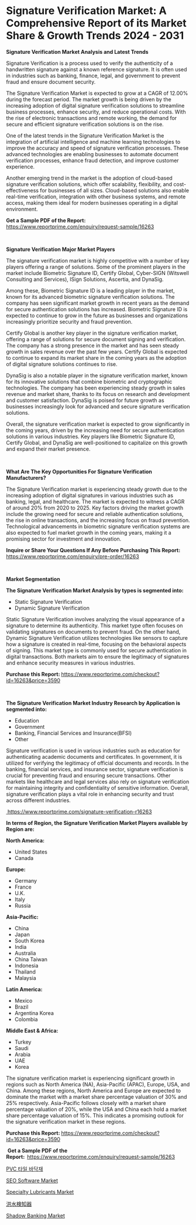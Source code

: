 <p><h1>Signature Verification Market: A Comprehensive Report of its Market Share & Growth Trends 2024 - 2031</h1></p><p><strong>Signature Verification Market Analysis and Latest Trends</strong></p>
<p><p>Signature Verification is a process used to verify the authenticity of a handwritten signature against a known reference signature. It is often used in industries such as banking, finance, legal, and government to prevent fraud and ensure document security.</p><p>The Signature Verification Market is expected to grow at a CAGR of 12.00% during the forecast period. The market growth is being driven by the increasing adoption of digital signature verification solutions to streamline business processes, enhance security, and reduce operational costs. With the rise of electronic transactions and remote working, the demand for secure and efficient signature verification solutions is on the rise.</p><p>One of the latest trends in the Signature Verification Market is the integration of artificial intelligence and machine learning technologies to improve the accuracy and speed of signature verification processes. These advanced technologies are enabling businesses to automate document verification processes, enhance fraud detection, and improve customer experience.</p><p>Another emerging trend in the market is the adoption of cloud-based signature verification solutions, which offer scalability, flexibility, and cost-effectiveness for businesses of all sizes. Cloud-based solutions also enable real-time verification, integration with other business systems, and remote access, making them ideal for modern businesses operating in a digital environment.</p></p>
<p><strong>Get a Sample PDF of the Report:&nbsp;</strong> <a href="https://www.reportprime.com/enquiry/request-sample/16263">https://www.reportprime.com/enquiry/request-sample/16263</a></p>
<p>&nbsp;</p>
<p><strong>Signature Verification Major Market Players</strong></p>
<p><p>The signature verification market is highly competitive with a number of key players offering a range of solutions. Some of the prominent players in the market include Biometric Signature ID, Certify Global, Cyber-SIGN (Witswell Consulting and Services), ISign Solutions, Ascertia, and DynaSig.</p><p>Among these, Biometric Signature ID is a leading player in the market, known for its advanced biometric signature verification solutions. The company has seen significant market growth in recent years as the demand for secure authentication solutions has increased. Biometric Signature ID is expected to continue to grow in the future as businesses and organizations increasingly prioritize security and fraud prevention.</p><p>Certify Global is another key player in the signature verification market, offering a range of solutions for secure document signing and verification. The company has a strong presence in the market and has seen steady growth in sales revenue over the past few years. Certify Global is expected to continue to expand its market share in the coming years as the adoption of digital signature solutions continues to rise.</p><p>DynaSig is also a notable player in the signature verification market, known for its innovative solutions that combine biometric and cryptographic technologies. The company has been experiencing steady growth in sales revenue and market share, thanks to its focus on research and development and customer satisfaction. DynaSig is poised for future growth as businesses increasingly look for advanced and secure signature verification solutions.</p><p>Overall, the signature verification market is expected to grow significantly in the coming years, driven by the increasing need for secure authentication solutions in various industries. Key players like Biometric Signature ID, Certify Global, and DynaSig are well-positioned to capitalize on this growth and expand their market presence.</p></p>
<p>&nbsp;</p>
<p><strong>What Are The Key Opportunities For Signature Verification Manufacturers?</strong></p>
<p><p>The Signature Verification market is experiencing steady growth due to the increasing adoption of digital signatures in various industries such as banking, legal, and healthcare. The market is expected to witness a CAGR of around 20% from 2020 to 2025. Key factors driving the market growth include the growing need for secure and reliable authentication solutions, the rise in online transactions, and the increasing focus on fraud prevention. Technological advancements in biometric signature verification systems are also expected to fuel market growth in the coming years, making it a promising sector for investment and innovation.</p></p>
<p><strong>Inquire or Share Your Questions If Any Before Purchasing This Report:</strong> <a href="https://www.reportprime.com/enquiry/pre-order/16263">https://www.reportprime.com/enquiry/pre-order/16263</a></p>
<p>&nbsp;</p>
<p><strong>Market Segmentation</strong></p>
<p><strong>The Signature Verification Market Analysis by types is segmented into:</strong></p>
<p><ul><li>Static Signature Verification</li><li>Dynamic Signature Verification</li></ul></p>
<p><p>Static Signature Verification involves analyzing the visual appearance of a signature to determine its authenticity. This market type often focuses on validating signatures on documents to prevent fraud. On the other hand, Dynamic Signature Verification utilizes technologies like sensors to capture how a signature is created in real-time, focusing on the behavioral aspects of signing. This market type is commonly used for secure authentication in digital transactions. Both markets aim to ensure the legitimacy of signatures and enhance security measures in various industries.</p></p>
<p><strong>Purchase this Report:&nbsp;</strong><a href="https://www.reportprime.com/checkout?id=16263&price=3590">https://www.reportprime.com/checkout?id=16263&price=3590</a></p>
<p>&nbsp;</p>
<p><strong>The Signature Verification Market Industry Research by Application is segmented into:</strong></p>
<p><ul><li>Education</li><li>Government</li><li>Banking, Financial Services and Insurance(BFSI)</li><li>Other</li></ul></p>
<p><p>Signature verification is used in various industries such as education for authenticating academic documents and certificates. In government, it is utilized for verifying the legitimacy of official documents and records. In the banking, financial services, and insurance sector, signature verification is crucial for preventing fraud and ensuring secure transactions. Other markets like healthcare and legal services also rely on signature verification for maintaining integrity and confidentiality of sensitive information. Overall, signature verification plays a vital role in enhancing security and trust across different industries.</p></p>
<p><a href="https://www.reportprime.com/signature-verification-r16263">&nbsp;https://www.reportprime.com/signature-verification-r16263</a></p>
<p><strong>In terms of Region, the Signature Verification Market Players available by Region are:</strong></p>
<p>
    <p> <strong> North America: </strong>
        <ul>
            <li>United States</li>
            <li>Canada</li>
        </ul>
        </p> 
    <p> <strong> Europe: </strong>
        <ul>
            <li>Germany</li>
            <li>France</li>
            <li>U.K.</li>
            <li>Italy</li>
            <li>Russia</li>
        </ul>
        </p> 
    <p> <strong> Asia-Pacific: </strong>
        <ul>
            <li>China</li>
            <li>Japan</li>
            <li>South Korea</li>
            <li>India</li>
            <li>Australia</li>
            <li>China Taiwan</li>
            <li>Indonesia</li>
            <li>Thailand</li>
            <li>Malaysia</li>
        </ul>
        </p> 
    <p> <strong> Latin America: </strong>
        <ul>
            <li>Mexico</li>
            <li>Brazil</li>
            <li>Argentina Korea</li>
            <li>Colombia</li>
        </ul>
        </p> 
    <p> <strong> Middle East & Africa: </strong>
        <ul>
            <li>Turkey</li>
            <li>Saudi</li>
            <li>Arabia</li>
            <li>UAE</li>
            <li>Korea</li>
        </ul>
    </p>
    </p>
<p><p>The signature verification market is experiencing significant growth in regions such as North America (NA), Asia-Pacific (APAC), Europe, USA, and China. Among these regions, North America and Europe are expected to dominate the market with a market share percentage valuation of 30% and 25% respectively. Asia-Pacific follows closely with a market share percentage valuation of 20%, while the USA and China each hold a market share percentage valuation of 15%. This indicates a promising outlook for the signature verification market in these regions.</p></p>
<p><strong>Purchase this Report: </strong><a href="https://www.reportprime.com/checkout?id=16263&price=3590">https://www.reportprime.com/checkout?id=16263&price=3590</a></p>
<p>&nbsp;<strong>Get a Sample PDF of the Report:&nbsp;&nbsp;</strong><a href="https://www.reportprime.com/enquiry/request-sample/16263">https://www.reportprime.com/enquiry/request-sample/16263</a></p>
<p><strong></strong></p>
<p><p><a href="https://github.com/vseigx30c9a1j/Market-Research-Report-List-1/blob/main/341239724361.md">PVC 타일 바닥재</a></p><p><a href="https://github.com/marloy8/Market-Research-Report-List-4/blob/main/seo-software-market.md">SEO Software Market</a></p><p><a href="https://issuu.com/reportprime-2/docs/specialty-lubricants-market-size-2030.pptx">Specialty Lubricants Market</a></p><p><a href="https://github.com/lababdou/Market-Research-Report-List-3/blob/main/578782326219.md">洪水検知器</a></p><p><a href="https://github.com/jj19131/Market-Research-Report-List-2/blob/main/shadow-banking-market.md">Shadow Banking Market</a></p></p>